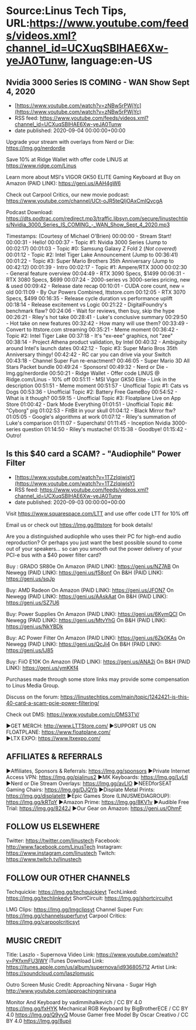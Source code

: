 # Source:Linus Tech Tips, URL:https://www.youtube.com/feeds/videos.xml?channel_id=UCXuqSBlHAE6Xw-yeJA0Tunw, language:en-US

## Nvidia 3000 Series IS COMING - WAN Show Sept 4, 2020
 - [https://www.youtube.com/watch?v=zNBw5rPWjYc](https://www.youtube.com/watch?v=zNBw5rPWjYc)
 - RSS feed: https://www.youtube.com/feeds/videos.xml?channel_id=UCXuqSBlHAE6Xw-yeJA0Tunw
 - date published: 2020-09-04 00:00:00+00:00

Upgrade your stream with overlays from Nerd or Die: https://lmg.gg/nerdordie

Save 10% at Ridge Wallet with offer code LINUS at https://www.ridge.com/Linus

Learn more about MSI's VIGOR GK50 ELITE Gaming Keyboard at
Buy on Amazon (PAID LINK): https://geni.us/AAH4gW6

Check out Carpool Critics, our new movie podcast: https://www.youtube.com/channel/UCt-oJR5teQIjOAxCmIQvcgA

Podcast Download: https://dts.podtrac.com/redirect.mp3/traffic.libsyn.com/secure/linustechtips/Nvidia_3000_Series_IS_COMING_-_WAN_Show_Sept_4_2020.mp3

Timestamps: (Courtesy of Michael O'Brien)
00:00:00 - Stream Start!
00:00:31 - Hello!
00:00:37 - Topic #1: Nvidia 3000 Series (Jump to 00:02:17)
00:01:03 - Topic #0: Samsung Galaxy Z Fold 2 (*Not covered*)
00:01:12 - Topic #2: Intel Tiger Lake Announcement (Jump to 00:36:41)
00:01:22 - Topic #3: Super Mario Brothers 35th Anniversary (Jump to 00:42:12)
00:01:39 - Intro
00:02:17 - Topic #1: Ampere/RTX 3000
 00:02:30 - General feature overview
 00:04:49 - RTX 3090 Specs, $1499
 00:06:31 - RTX 3080 Specs, $699
 00:07:24 - 2000-series vs 3000-series pricing, new & used
00:09:42 - Release date recap
 00:10:01 - CUDA core count, new = old
00:11:09 - By Our Powers Combined, lttstore.com
 00:12:05 - RTX 3070 Specs, $499
 00:16:35 - Release cycle duration vs performance uplift
 00:18:14 - Release excitement vs Logic
 00:21:22 - DigitalFoundry's benchmark flaw?
 00:24:06 - Wait for reviews, then buy, skip the hype
 00:26:21 - Riley's hot take
 00:28:41 - Luke's conclusive summary
 00:29:50 - Hot take on new features
 00:32:42 - How many will use them?
00:33:49 - Convert to lttstore.com streaming
00:35:21 - Meme moment
00:36:42 - Topic #2: Intel Tiger Lake
 00:37:18 - It's "ex-eee" graphics, not "zee"
 00:38:14 - Project Athena product validation, by Intel
 00:40:32 - Ambiguity around Intel's launch dates
00:42:12 - Topic #3: Super Mario Bros 35th Anniversary thingy!
 00:42:42 - RC car you can drive via your Switch
 00:43:18 - Channel Super Fun re-enactment?
 00:46:05 - Super Mario 3D All Stars Packet bundle
00:49:24 - Sponsors!
 00:49:32 - Nerd or Die - lmg.gg/nerdordie
 00:50:21 - Ridge Wallet - Offer code LINUS @ Ridge.com/Linus - 10% off
 00:51:11 - MSI Vigor GK50 Elite - Link in the description
00:51:51 - Meme moment
00:51:57 - Unofficial Topic #1: Cats vs Dogs
00:53:36 - Unofficial Topic #2: Battery Free GameBoy
 00:54:52 - What is it though?
00:59:15 - Unofficial Topic #3: Floatplane Live on App Store
 01:00:42 - Dark Mode Everything
01:01:51 - Unofficial Topic #4: "Cyborg" pig
 01:02:53 - FitBit in your skull
 01:04:12 - Black Mirror ftw?
 01:05:05 - Google's algorithms at work
 01:07:12 - Riley's summation of Luke's comparison
01:11:07 - Superchats!
 01:11:45 - Inception Nvidia 3000-series question
 01:14:50 - Riley's mustache!
01:15:38 - Goodbye!
01:15:42 - Outro!

## Is this $40 card a SCAM? - "Audiophile" Power Filter
 - [https://www.youtube.com/watch?v=1TZzIqiwisY](https://www.youtube.com/watch?v=1TZzIqiwisY)
 - RSS feed: https://www.youtube.com/feeds/videos.xml?channel_id=UCXuqSBlHAE6Xw-yeJA0Tunw
 - date published: 2020-09-03 00:00:00+00:00

Visit https://www.squarespace.com/LTT and use offer code LTT for 10% off

Email us or check out https://lmg.gg/lttstore for book details!

Are you a distinguished audiophile who uses their PC for high-end audio reproduction? Or perhaps you just want the best possible sound to come out of your speakers… so can you smooth out the power delivery of your PCI-e bus with a $40 power filter card?

Buy : GRADO SR80e
On Amazon (PAID LINK): https://geni.us/NZ7AB
On Newegg (PAID LINK): https://geni.us/f58onf
On B&H (PAID LINK): https://geni.us/sqJp

Buy: AMD Radeon
On Amazon (PAID LINK): https://geni.us/JFON7
On Newegg (PAID LINK): https://geni.us/AAskAat
On B&H (PAID LINK): https://geni.us/SZ7U6

Buy: Power Supplies
On Amazon (PAID LINK): https://geni.us/6KymQCl
On Newegg (PAID LINK): https://geni.us/MtvYhG
On B&H (PAID LINK): https://geni.us/NkYBDk

Buy: AC Power Filter
On Amazon (PAID LINK): https://geni.us/6Zk0KAs
On Newegg (PAID LINK): https://geni.us/QcJj4
On B&H (PAID LINK): https://geni.us/lJ85

Buy: FiiO E10K
On Amazon (PAID LINK): https://geni.us/ANA2i
On B&H (PAID LINK): https://geni.us/ymKKf4

Purchases made through some store links may provide some compensation to Linus Media Group.

Discuss on the forum: https://linustechtips.com/main/topic/1242421-is-this-40-card-a-scam-pcie-power-filtering/

Check out DMS: https://www.youtube.com/c/DMS3TV/

►GET MERCH: http://www.LTTStore.com/
►SUPPORT US ON FLOATPLANE: https://www.floatplane.com/  
►LTX EXPO: https://www.ltxexpo.com/   

AFFILIATES & REFERRALS
---------------------------------------------------
►Affiliates, Sponsors & Referrals: https://lmg.gg/sponsors
►Private Internet Access VPN: https://lmg.gg/pialinus2
►MK Keyboards: https://lmg.gg/LyLtl
►Nerd or Die Stream Overlays: https://lmg.gg/avLlO
►NEEDforSEAT Gaming Chairs: https://lmg.gg/DJQYb
►Displate Metal Prints: https://lmg.gg/displateltt
►Epic Games Store (LINUSMEDIAGROUP): https://lmg.gg/kRTpY
►Amazon Prime: https://lmg.gg/8KV1v
►Audible Free Trial: https://lmg.gg/8242J
►Our Gear on Amazon: https://geni.us/OhmF
 
FOLLOW US ELSEWHERE
---------------------------------------------------  
Twitter: https://twitter.com/linustech
Facebook: http://www.facebook.com/LinusTech
Instagram: https://www.instagram.com/linustech
Twitch: https://www.twitch.tv/linustech

FOLLOW OUR OTHER CHANNELS
---------------------------------------------------  
Techquickie: https://lmg.gg/techquickieyt
TechLinked: https://lmg.gg/techlinkedyt
ShortCircuit: https://lmg.gg/shortcircuityt

LMG Clips: https://lmg.gg/lmgclipsyt
Channel Super Fun: https://lmg.gg/channelsuperfunyt
Carpool Critics: https://lmg.gg/carpoolcriticsyt

MUSIC CREDIT
---------------------------------------------------  
Title: Laszlo - Supernova
Video Link: https://www.youtube.com/watch?v=PKfxmFU3lWY
iTunes Download Link: https://itunes.apple.com/us/album/supernova/id936805712
Artist Link: https://soundcloud.com/laszlomusic

Outro Screen Music Credit: Approaching Nirvana - Sugar High http://www.youtube.com/approachingnirvana

Monitor And Keyboard by vadimmihalkevich / CC BY 4.0 https://lmg.gg/fxHYK 
Mechanical RGB Keyboard by BigBrotherECE / CC BY 4.0 https://lmg.gg/Q9yyQ 
Mouse Gamer free Model By Oscar Creativo / CC BY 4.0 https://lmg.gg/8upii

